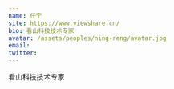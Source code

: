 ```yaml
---
name: 任宁
site: https://www.viewshare.cn/
bio: 看山科技技术专家
avatar: /assets/peoples/ning-reng/avatar.jpg
email: 
twitter: 
---
```

看山科技技术专家
